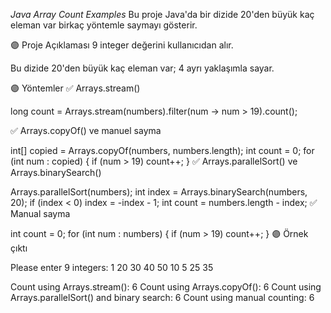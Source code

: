 *Java Array Count Examples*
Bu proje Java'da bir dizide 20'den büyük kaç eleman var birkaç yöntemle saymayı gösterir.

🟣 Proje Açıklaması
9 integer değerini kullanıcıdan alır.

Bu dizide 20'den büyük kaç eleman var; 4 ayrı yaklaşımla sayar.

🟣 Yöntemler
✅ Arrays.stream()

long count = Arrays.stream(numbers).filter(num -> num > 19).count();

✅ Arrays.copyOf() ve manuel sayma

int[] copied = Arrays.copyOf(numbers, numbers.length);
int count = 0;
for (int num : copied) {
    if (num > 19) count++;
}
✅ Arrays.parallelSort() ve Arrays.binarySearch()

Arrays.parallelSort(numbers);
int index = Arrays.binarySearch(numbers, 20);
if (index < 0) index = -index - 1;
int count = numbers.length - index;
✅ Manual sayma

int count = 0;
for (int num : numbers) {
    if (num > 19) count++;
}
🟣 Örnek çıktı

Please enter 9 integers:
1 20 30 40 50 10 5 25 35

Count using Arrays.stream(): 6
Count using Arrays.copyOf(): 6
Count using Arrays.parallelSort() and binary search: 6
Count using manual counting: 6
